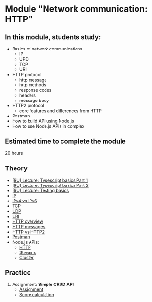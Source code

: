 # Module "Network communication: HTTP"

## In this module, students study:

- Basics of network communications
  - IP
  - UPD
  - TCP
  - URI
- HTTP protocol
  - http message
  - http methods
  - response codes
  - headers
  - message body
- HTTP2 protocol
  - core features and differences from HTTP
- Postman
- How to build API using Node.js
- How to use Node.js APIs in complex

## Estimated time to complete the module

20 hours

## Theory

- [[RU] Lecture: Typescript basics Part 1](https://youtu.be/I_aTbZcH8Do)
- [[RU] Lecture: Typescript basics Part 2](https://youtu.be/CegrbRXGw20)
- [[RU] Lecture: Testing basics](https://youtu.be/ab_QJ52Z-fs)
- [IP](https://en.wikipedia.org/wiki/Internet_Protocol)
- [IPv4 vs IPv6](https://community.fs.com/blog/ipv4-vs-ipv6-whats-the-difference.html)
- [TCP](https://en.wikipedia.org/wiki/Transmission_Control_Protocol)
- [UDP](https://en.wikipedia.org/wiki/User_Datagram_Protocol)
- [URI](https://developer.mozilla.org/en-US/docs/Web/HTTP/Basics_of_HTTP/Identifying_resources_on_the_Web)
- [HTTP overview](https://developer.mozilla.org/en-US/docs/Web/HTTP/Overview)
- [HTTP messages](https://developer.mozilla.org/en-US/docs/Web/HTTP/Messages)
- [HTTP vs HTTP2](https://www.digitalocean.com/community/tutorials/http-1-1-vs-http-2-what-s-the-difference)
- [Postman](https://learning.postman.com/docs/getting-started/introduction/#testing-apis)
- Node.js APIs:
  - [HTTP](https://nodejs.org/dist/latest-v22.x/docs/api/http.html)
  - [Streams](https://nodejs.org/dist/latest-v22.x/docs/api/http2.html)
  - [Cluster](https://nodejs.org/dist/latest-v22.x/docs/api/cluster.html)

## Practice

1. Assignment: **Simple CRUD API**
   - [Assignment](https://github.com/AlreadyBored/nodejs-assignments/blob/main/assignments/crud-api/assignment.md)
   - [Score calculation](https://github.com/AlreadyBored/nodejs-assignments/blob/main/assignments/crud-api/score.md)
